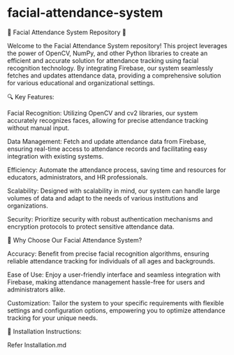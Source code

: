 # facial-attendance-system

👥 Facial Attendance System Repository 👥

Welcome to the Facial Attendance System repository! This project leverages the power of OpenCV, NumPy, and other Python libraries to create an efficient and accurate solution for attendance tracking using facial recognition technology. By integrating Firebase, our system seamlessly fetches and updates attendance data, providing a comprehensive solution for various educational and organizational settings.

🔍 Key Features:

Facial Recognition: Utilizing OpenCV and cv2 libraries, our system accurately recognizes faces, allowing for precise attendance tracking without manual input.

Data Management: Fetch and update attendance data from Firebase, ensuring real-time access to attendance records and facilitating easy integration with existing systems.

Efficiency: Automate the attendance process, saving time and resources for educators, administrators, and HR professionals.

Scalability: Designed with scalability in mind, our system can handle large volumes of data and adapt to the needs of various institutions and organizations.

Security: Prioritize security with robust authentication mechanisms and encryption protocols to protect sensitive attendance data.

🌟 Why Choose Our Facial Attendance System?

Accuracy: Benefit from precise facial recognition algorithms, ensuring reliable attendance tracking for individuals of all ages and backgrounds.

Ease of Use: Enjoy a user-friendly interface and seamless integration with Firebase, making attendance management hassle-free for users and administrators alike.

Customization: Tailor the system to your specific requirements with flexible settings and configuration options, empowering you to optimize attendance tracking for your unique needs.

🔧 Installation Instructions:

Refer Installation.md
